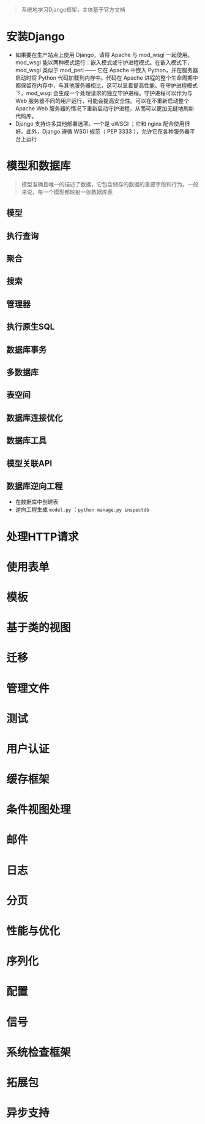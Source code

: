 > 系统地学习Django框架，主体基于官方文档
# 安装Django
- 如果要在生产站点上使用 Django，请将 Apache 与 mod_wsgi 一起使用。 mod_wsgi 能以两种模式运行：嵌入模式或守护进程模式。在嵌入模式下，mod_wsgi 类似于 mod_perl —— 它在 Apache 中嵌入 Python，并在服务器启动时将 Python 代码加载到内存中。代码在 Apache 进程的整个生命周期中都保留在内存中，与其他服务器相比，这可以显着提高性能。在守护进程模式下，mod_wsgi 会生成一个处理请求的独立守护进程。守护进程可以作为与 Web 服务器不同的用户运行，可能会提高安全性。可以在不重新启动整个 Apache Web 服务器的情况下重新启动守护进程，从而可以更加无缝地刷新代码库。
- Django 支持许多其他部署选项。一个是 uWSGI ；它和 nginx 配合使用很好。此外，Django 遵循 WSGI 规范（ PEP 3333 ），允许它在各种服务器平台上运行
# 模型和数据库
> 模型准确且唯一的描述了数据，它包含储存的数据的重要字段和行为。一般来说，每一个模型都映射一张数据库表
## 模型
## 执行查询
## 聚合
## 搜索
## 管理器
## 执行原生SQL
## 数据库事务
## 多数据库
## 表空间
## 数据库连接优化
## 数据库工具
## 模型关联API
## 数据库逆向工程
- 在数据库中创建表
- 逆向工程生成 `model.py` ：`python manage.py inspectdb`
# 处理HTTP请求
# 使用表单
# 模板
# 基于类的视图
# 迁移
# 管理文件
# 测试
# 用户认证
# 缓存框架
# 条件视图处理
# 邮件
# 日志
# 分页
# 性能与优化
# 序列化
# 配置
# 信号
# 系统检查框架
# 拓展包
# 异步支持
